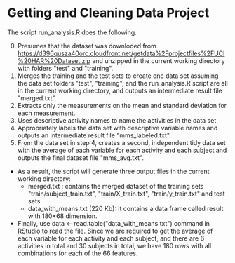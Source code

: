 # Getting and Cleaning Data Project

The script run_analysis.R does the following. 

0. Presumes that the dataset was downloded from https://d396qusza40orc.cloudfront.net/getdata%2Fprojectfiles%2FUCI%20HAR%20Dataset.zip and unzipped in the current working directory with folders "test" and "training".
1. Merges the training and the test sets to create one data set assuming the data set folders "test", "training", and the run_analysis.R script are all in the current working directory, and outputs an intermediate result file "merged.txt".
2. Extracts only the measurements on the mean and standard deviation for each measurement. 
3. Uses descriptive activity names to name the activities in the data set
4. Appropriately labels the data set with descriptive variable names and outputs an intermediate result file "mms_labeled.txt". 
5. From the data set in step 4, creates a second, independent tidy data set with the average of each variable for each activity and each subject and outputs the final dataset file "mms_avg.txt".

* As a result, the script will generate three output files in the current working directory:
  - merged.txt : contains the merged dataset of the training sets "train/subject_train.txt", "train/X_train.txt", "train/y_train.txt" and test sets.
  - data_with_means.txt (220 Kb): it contains a data frame called result with 180*68 dimension.
* Finally, use data <- read.table("data_with_means.txt") command in RStudio to read the file. Since we are required to get the average of each variable for each activity and each subject, and there are 6 activities in total and 30 subjects in total, we have 180 rows with all combinations for each of the 66 features. 
